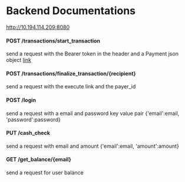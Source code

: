 # Backend Documentations

http://10.194.114.209:8080

#### POST /transactions/start_transaction

send a request with the Bearer token in the header and a Payment json object [link](https://developer.paypal.com/docs/api/payments/#payment_create)

#### POST /transactions/finalize_transaction/{recipient}

send a request with the execute link and the payer_id

#### POST /login

send a request with a email and password key value pair {'email':email, 'password':password}

#### PUT /cash_check

send a request with email and amount {'email':email, 'amount':amount}

#### GET /get_balance/{email}

send a request for user balance

